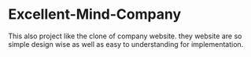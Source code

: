 # Excellent-Mind-Company

This also project like the clone of company website. they website are so simple design wise as well as 
easy to understanding for implementation. 

